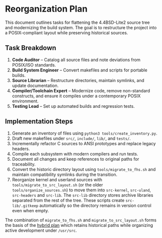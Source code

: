 # Reorganization Plan

This document outlines tasks for flattening the 4.4BSD-Lite2 source tree and modernizing the build system. The goal is to restructure the project into a POSIX-compliant layout while preserving historical sources.

## Task Breakdown

1. **Code Auditor** – Catalog all source files and note deviations from POSIX/ISO standards.
2. **Build System Engineer** – Convert makefiles and scripts for portable builds.
3. **Source Librarian** – Restructure directories, maintain symlinks, and update documentation.
4. **Compiler/Toolchain Expert** – Modernize code, remove non-standard constructs, and ensure it compiles under a contemporary POSIX environment.
5. **Testing Lead** – Set up automated builds and regression tests.

## Implementation Steps

1. Generate an inventory of files using `python3 tools/create_inventory.py`.
2. Draft new makefiles under `src/`, `include/`, `lib/`, and `tests/`.
3. Incrementally refactor C sources to ANSI prototypes and replace legacy headers.
4. Compile each subsystem with modern compilers and run tests.
5. Document all changes and keep references to original paths for traceability.
6. Convert the historic directory layout using `tools/migrate_to_fhs.sh` and
   maintain compatibility symlinks during the transition.
7. Reorganize kernel and userland sources with
   `tools/migrate_to_src_layout.sh` (or the older `tools/organize_sources.sh`)
   to move them into `src-kernel`, `src-uland`, `src-headers` and `src-lib`.
   The `src-lib` directory stores archive libraries separated from the rest of
   the tree.  These scripts create `src-lib/.gitkeep` automatically so the
   directory remains in version control even when empty.

The combination of `migrate_to_fhs.sh` and `migrate_to_src_layout.sh` forms the
basis of the [hybrid plan](hybrid_plan.md) which retains historical paths while
organizing active development under `/usr/src`.

